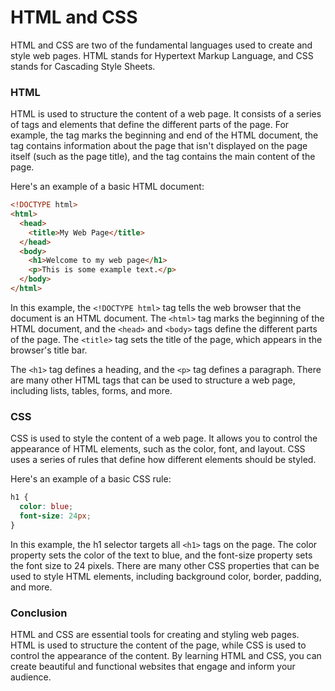 # HTML and CSS

HTML and CSS are two of the fundamental languages used to create and style web pages. HTML stands for Hypertext Markup Language, and CSS stands for Cascading Style Sheets.

### HTML

HTML is used to structure the content of a web page. It consists of a series of tags and elements that define the different parts of the page. For example, the <html> tag marks the beginning and end of the HTML document, the <head> tag contains information about the page that isn't displayed on the page itself (such as the page title), and the <body> tag contains the main content of the page.

Here's an example of a basic HTML document:

```html
<!DOCTYPE html>
<html>
  <head>
    <title>My Web Page</title>
  </head>
  <body>
    <h1>Welcome to my web page</h1>
    <p>This is some example text.</p>
  </body>
</html>
```

In this example, the `<!DOCTYPE html>` tag tells the web browser that the document is an HTML document. The `<html>` tag marks the beginning of the HTML document, and the `<head>` and `<body>` tags define the different parts of the page. The `<title>` tag sets the title of the page, which appears in the browser's title bar.

The `<h1>` tag defines a heading, and the `<p>` tag defines a paragraph. There are many other HTML tags that can be used to structure a web page, including lists, tables, forms, and more.

### CSS

CSS is used to style the content of a web page. It allows you to control the appearance of HTML elements, such as the color, font, and layout. CSS uses a series of rules that define how different elements should be styled.

Here's an example of a basic CSS rule:

```css
h1 {
  color: blue;
  font-size: 24px;
}
```

In this example, the h1 selector targets all `<h1>` tags on the page. The color property sets the color of the text to blue, and the font-size property sets the font size to 24 pixels. There are many other CSS properties that can be used to style HTML elements, including background color, border, padding, and more.

### Conclusion

HTML and CSS are essential tools for creating and styling web pages. HTML is used to structure the content of the page, while CSS is used to control the appearance of the content. By learning HTML and CSS, you can create beautiful and functional websites that engage and inform your audience.
